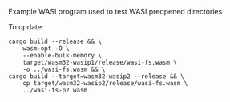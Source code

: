 Example WASI program used to test WASI preopened directories

To update:

```shell
cargo build --release && \
    wasm-opt -O \
    --enable-bulk-memory \
    target/wasm32-wasip1/release/wasi-fs.wasm \
    -o ../wasi-fs.wasm && \
cargo build --target=wasm32-wasip2 --release && \
    cp target/wasm32-wasip2/release/wasi-fs.wasm \
    ../wasi-fs-p2.wasm
```
